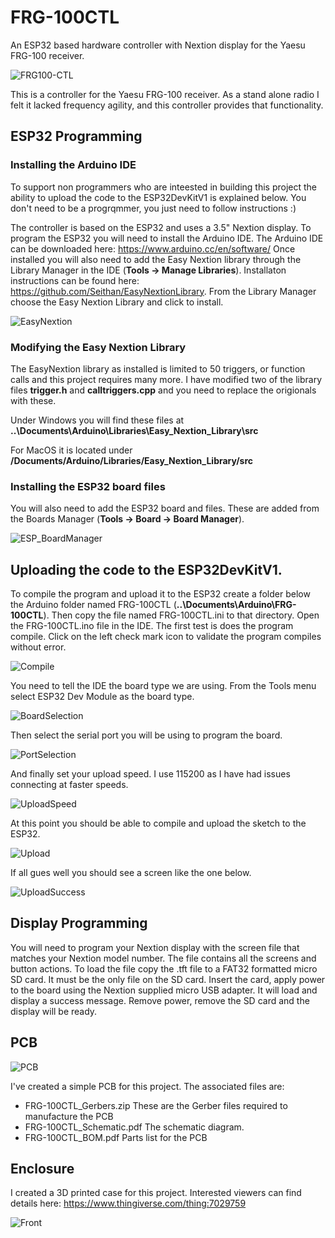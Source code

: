 # FRG-100CTL
An ESP32 based hardware controller with Nextion display for the Yaesu FRG-100 receiver.

![FRG100-CTL](https://github.com/user-attachments/assets/46b08680-8708-494b-9c8a-1ac31a9b92f1)


This is a controller for the Yaesu FRG-100 receiver.  As a stand alone radio I felt it lacked frequency agility, and this controller provides that functionality.

## ESP32 Programming
### Installing the Arduino IDE
To support non programmers who are inteested in building this project the ability to upload the code to the ESP32DevKitV1 is explained below. You don't need to be a progrqmmer, you just need to follow instructions :)

The controller is based on the ESP32 and uses a 3.5" Nextion display.  To program the ESP32 you will need to install the Arduino IDE.  The Arduino IDE can be downloaded here: https://www.arduino.cc/en/software/ Once installed you will also need to add the Easy Nextion library through the Library Manager in the IDE (**Tools -> Manage Libraries**).  Installaton instructions can be found here: https://github.com/Seithan/EasyNextionLibrary.  From the Library Manager choose the Easy Nextion Library and click to install.

![EasyNextion](https://github.com/user-attachments/assets/03fbc209-d9d0-411a-84db-3e5e98209fa4)

### Modifying the Easy Nextion Library
The EasyNextion library as installed is limited to 50 triggers, or function calls and this project requires many more.  I have modified two of the library files **trigger.h** and **calltriggers.cpp** and you need to replace the origionals with these.

Under Windows you will find these files at **..\Documents\Arduino\Libraries\Easy_Nextion_Library\src**

For MacOS it is located under **/Documents/Arduino/Libraries/Easy_Nextion_Library/src**

### Installing the ESP32 board files
You will also need to add the ESP32 board and files.  These are added from the Boards Manager (**Tools -> Board -> Board Manager**).

![ESP_BoardManager](https://github.com/user-attachments/assets/9c6e06e3-7c43-4ac5-aa96-7dcc969c8481)

## Uploading the code to the ESP32DevKitV1.
To compile the program and upload it to the ESP32 create a folder below the Arduino folder named FRG-100CTL (**..\Documents\Arduino\FRG-100CTL**).  Then copy the file named FRG-100CTL.ini to that directory.  Open the FRG-100CTL.ino file in the IDE.  The first test is does the program compile.  Click on the left check mark icon to validate the program compiles without error. 

![Compile](https://github.com/user-attachments/assets/e891efaa-f444-475c-9c5f-a7ced7a82d5a)


You need to tell the IDE the board type we are using.  From the Tools menu select ESP32 Dev Module as the board type.

![BoardSelection](https://github.com/user-attachments/assets/a3d07fe9-1e63-4c41-995a-d9dc83381c0b)

Then select the serial port you will be using to program the board.

![PortSelection](https://github.com/user-attachments/assets/313be652-b96e-463c-b9bb-b82ee79ddef1)

And finally set your upload speed.  I use 115200 as I have had issues connecting at faster speeds.

![UploadSpeed](https://github.com/user-attachments/assets/2859f798-eac9-4d8c-a26a-1c27efa59ef8)

At this point you should be able to compile and upload the sketch to the ESP32.  

![Upload](https://github.com/user-attachments/assets/90560401-5ad1-449b-b6dd-2aa3bd62160c)

If all gues well you should see a screen like the one below.


![UploadSuccess](https://github.com/user-attachments/assets/e2404934-28d8-440d-ba20-37431cf9b7be)


## Display Programming
You will need to program your Nextion display with the screen file that matches your Nextion model number.  The file contains all the screens and button actions.  To load the file copy the .tft file to a FAT32 formatted micro SD card.  It must be the only file on the SD card.  Insert the card, apply power to the board using the Nextion supplied micro USB adapter.  It will load and display a success message.  Remove power, remove the SD card and the display will be ready.

## PCB
![PCB](https://github.com/user-attachments/assets/81193d44-fe49-467d-bd36-7e04f0c8c0db)


I've created a simple PCB for this project.  The associated files are:

  - FRG-100CTL_Gerbers.zip      These are the Gerber files required to manufacture the PCB
  - FRG-100CTL_Schematic.pdf    The schematic diagram.
  - FRG-100CTL_BOM.pdf          Parts list for the PCB
## Enclosure   
I created a 3D printed case for this project.  Interested viewers can find details here: https://www.thingiverse.com/thing:7029759

![Front](https://github.com/user-attachments/assets/13e21462-893e-4a4c-943d-9903c40e559c)


